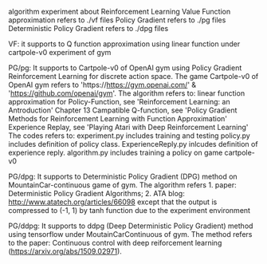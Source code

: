 algorithm experiment about Reinforcement Learning Value Function approximation refers to ./vf files Policy Gradient refers to ./pg files Deterministic Policy Gradient refers to ./dpg files

VF: it supports to Q function approximation using linear function under cartpole-v0 experiment of gym

PG/pg:
	It supports to Cartpole-v0 of OpenAI gym using Policy Gradient Reinforcement Learning for discrete action space.
	The game Cartpole-v0 of OpenAI gym refers to 'https://https://gym.openai.com/' & 'https://github.com/openai/gym'.
	The algorithm refers to: linear function approximation for Policy-Function, see 'Reinforcement Learning: an Antroduction' Chapter 13 Campatible Q-function, see 'Policy Gradient Methods for Reinforcement Learning with Function Approximation' Experience Replay, see 'Playing Atari with Deep Reinforcement Learning' 
	The codes refers to: experiment.py includes training and testing policy.py includes definition of policy class. ExperienceReply.py inlcudes definition of experience reply. algorithm.py includes training a policy on game cartpole-v0

PG/dpg:
	It supports to Deterministic Policy Gradient (DPG) method on MountainCar-continuous game of gym.
	The algorithm refers 1. paper: Deterministic Policy Gradient Algorithms; 2. ATA blog: http://www.atatech.org/articles/66098 except that the output is compressed to (-1, 1) by tanh function due to the experiment environment

PG/ddpg:
	It supports to ddpg (Deep Deterministic Policy Gradient) method using tensorflow under MoutainCarContinuous of gym.
	The method refers to the paper: Continuous control with deep reiforcement learning (https://arxiv.org/abs/1509.02971).
